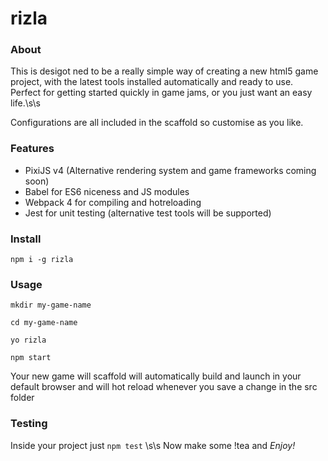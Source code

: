 # rizla

### About

This is desigot ned to be a really simple way of creating a new html5 game project, with the latest
tools installed automatically and ready to use.  Perfect for getting started quickly in game jams, or
you just want an easy life.\s\s

Configurations are all included in the scaffold so customise as you like.

### Features

- PixiJS v4 (Alternative rendering system and game frameworks coming soon)
- Babel for ES6 niceness and JS modules
- Webpack 4 for compiling and hotreloading
- Jest for unit testing (alternative test tools will be supported)

### Install

`npm i -g rizla`

### Usage

```
mkdir my-game-name

cd my-game-name

yo rizla

npm start
```

Your new game will scaffold will automatically build and launch in your default browser and will hot reload whenever you
save a change in the src folder


### Testing

Inside your project just `npm test`
\s\s
Now make some !tea and *Enjoy!*